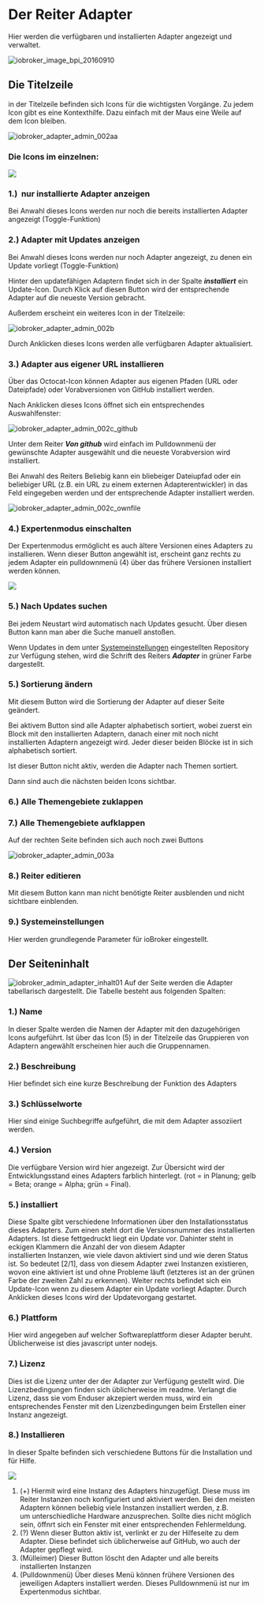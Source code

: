 # Der Reiter Adapter

Hier werden die verfügbaren und installierten Adapter angezeigt und verwaltet.

![iobroker_image_bpi_20160910](img/ioBroker_Image_BPi_20160910.jpg)

## Die Titelzeile

in der Titelzeile befinden sich Icons für die wichtigsten Vorgänge. 
Zu jedem Icon gibt es eine Kontexthilfe. Dazu einfach mit der Maus eine Weile auf dem Icon bleiben.

![iobroker_adapter_admin_002aa](img/tab-adapters_002aa.jpg)

### **Die Icons im einzelnen:**

![](img/tab-adapters_icons01_20170108-e1483882554815.jpg)

### **1.)  nur installierte Adapter anzeigen**

Bei Anwahl dieses Icons werden nur noch die bereits installierten Adapter angezeigt (Toggle-Funktion)

### **2.) Adapter mit Updates anzeigen**

Bei Anwahl dieses Icons werden nur noch Adapter angezeigt, zu denen ein Update vorliegt (Toggle-Funktion)

Hinter den updatefähigen Adaptern findet sich in der Spalte **_installiert_** ein Update-Icon. 
Durch Klick auf diesen Button wird der entsprechende Adapter auf die neueste Version gebracht.

Außerdem erscheint ein weiteres Icon in der Titelzeile:

![iobroker_adapter_admin_002b](img/tab-adapters_002b.jpg)

Durch Anklicken dieses Icons werden alle verfügbaren Adapter aktualisiert.

### **3.) Adapter aus eigener URL installieren**

Über das Octocat-Icon können Adapter aus eigenen Pfaden (URL oder Dateipfade) 
oder Vorabversionen von GitHub installiert werden.

Nach Anklicken dieses Icons öffnet sich ein entsprechendes Auswahlfenster:

![iobroker_adapter_admin_002c_github](img/tab-adapters_002c_GitHub.jpg)

Unter dem Reiter **_Von github_** wird einfach im Pulldownmenü der gewünschte 
Adapter ausgewählt und die neueste Vorabversion wird installiert.

Bei Anwahl des Reiters Beliebig kann ein bliebeiger Dateiupfad oder ein beliebiger 
URL (z.B. ein URL zu einem externen Adapterentwickler) in das Feld eingegeben werden und der entsprechende Adapter installiert werden.

![iobroker_adapter_admin_002c_ownfile](img/tab-adapters_002c_ownFile.jpg)

### **4.) Expertenmodus einschalten**

Der Expertenmodus ermöglicht es auch ältere Versionen eines Adapters zu installieren. 
Wenn dieser Button angewählt ist, erscheint ganz rechts zu jedem Adapter ein pulldownmenü (4) 
über das frühere Versionen installiert werden können. 

![](img/tab-adapters_icons02_20170108.jpg)

### **5.) Nach Updates suchen**

Bei jedem Neustart wird automatisch nach Updates gesucht. Über diesen Button kann man aber die Suche manuell anstoßen.

Wenn Updates in dem unter [Systemeinstellungen](#Systemeinstellungen) eingestellten 
Repository zur Verfügung stehen, wird die Schrift des Reiters **_Adapter_** in grüner Farbe dargestellt.

### **5.) Sortierung ändern**

Mit diesem Button wird die Sortierung der Adapter auf dieser Seite geändert.

Bei aktivem Button sind alle Adapter alphabetisch sortiert, wobei zuerst ein 
Block mit den installierten Adaptern, danach einer mit noch nicht installierten 
Adaptern angezeigt wird. Jeder dieser beiden Blöcke ist in sich alphabetisch sortiert.

Ist dieser Button nicht aktiv, werden die Adapter nach Themen sortiert.

Dann sind auch die nächsten beiden Icons sichtbar.

### **6.) Alle Themengebiete zuklappen**

### **7.) Alle Themengebiete aufklappen**

Auf der rechten Seite befinden sich auch noch zwei Buttons

![iobroker_adapter_admin_003a](img/tab-adapters_003a.jpg)

### **8.) Reiter editieren**

Mit diesem Button kann man nicht benötigte Reiter ausblenden und nicht sichtbare einblenden.

### **<a id="Systemeinstellungen"></a>9.) Systemeinstellungen**

Hier werden grundlegende Parameter für ioBroker eingestellt.

## Der Seiteninhalt

![iobroker_admin_adapter_inhalt01](img/tab-adapters_Inhalt01.jpg) Auf der Seite werden 
die Adapter tabellarisch dargestellt. Die Tabelle besteht aus folgenden Spalten:

### **1.) Name**

In dieser Spalte werden die Namen der Adapter mit den dazugehörigen Icons aufgeführt. 
Ist über das Icon (5) in der Titelzeile das Gruppieren von Adaptern angewählt erscheinen hier auch die Gruppennamen.

### **2.) Beschreibung**

Hier befindet sich eine kurze Beschreibung der Funktion des Adapters

### **3.) Schlüsselworte**

Hier sind einige Suchbegriffe aufgeführt, die mit dem Adapter assoziiert werden.

### **4.) Version**

Die verfügbare Version wird hier angezeigt. Zur Übersicht wird der Entwicklungsstand eines 
Adapters farblich hinterlegt. (rot = in Planung; gelb = Beta; orange = Alpha; grün = Final).

### **5.) installiert**

Diese Spalte gibt verschiedene Informationen über den Installationsstatus dieses Adapters. 
Zum einen steht dort die Versionsnummer des installierten Adapters. Ist diese fettgedruckt liegt ein 
Update vor. Dahinter steht in eckigen Klammern die Anzahl der von diesem Adapter installierten Instanzen, 
wie viele davon aktiviert sind und wie deren Status ist. So bedeutet [2/1], dass von diesem Adapter 
zwei Instanzen existieren, wovon eine aktiviert ist und ohne Probleme läuft (letzteres ist an der grünen 
Farbe der zweiten Zahl zu erkennen). Weiter rechts befindet sich ein Update-Icon wenn zu diesem Adapter 
ein Update vorliegt Adapter. Durch Anklicken dieses Icons wird der Updatevorgang gestartet.

### **6.) Plattform**

Hier wird angegeben auf welcher Softwareplattform dieser Adapter beruht. Üblicherweise ist dies 
javascript unter nodejs.

### **7.) Lizenz**

Dies ist die Lizenz unter der der Adapter zur Verfügung gestellt wird. Die Lizenzbedingungen 
finden sich üblicherweise im readme. Verlangt die Lizenz, dass sie vom Enduser akzepiert werden muss, 
wird ein entsprechendes Fenster mit den Lizenzbedingungen beim Erstellen einer Instanz angezeigt.

### **8.) Installieren**

In dieser Spalte befinden sich verschiedene Buttons für die Installation und für Hilfe. 

![](img/tab-adapters_icons02_20170108.jpg)

1.  (+) Hiermit wird eine Instanz des Adapters hinzugefügt. Diese muss im Reiter Instanzen noch konfiguriert und aktiviert werden. Bei den meisten Adaptern können beliebig viele Instanzen installiert werden, z.B. um unterschiedliche Hardware anzusprechen. Sollte dies nicht möglich sein, öffnrt sich ein Fenster mit einer entsprechenden Fehlermeldung.
2.  (?) Wenn dieser Button aktiv ist, verlinkt er zu der Hilfeseite zu dem Adapter. Diese befindet sich üblicherweise auf GitHub, wo auch der Adapter gepflegt wird.
3.  (Mülleimer) Dieser Button löscht den Adapter und alle bereits installierten Instanzen
4.  (Pulldownmenü) Über dieses Menü können frühere Versionen des jeweiligen Adapters installiert werden. Dieses Pulldownmenü ist nur im Expertenmodus sichtbar.
